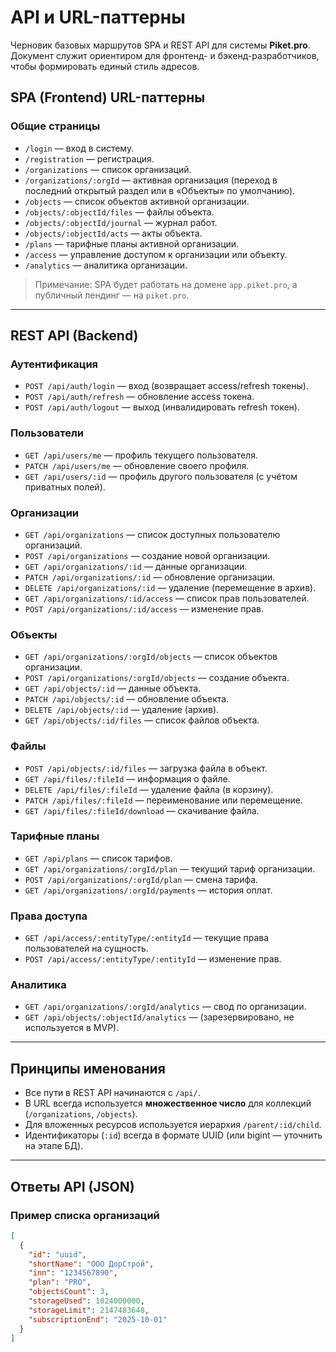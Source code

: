 # API и URL-паттерны

Черновик базовых маршрутов SPA и REST API для системы **Piket.pro**.  
Документ служит ориентиром для фронтенд- и бэкенд-разработчиков, чтобы формировать единый стиль адресов.

## SPA (Frontend) URL-паттерны

### Общие страницы
- `/login` — вход в систему.
- `/registration` — регистрация.
- `/organizations` — список организаций.
- `/organizations/:orgId` — активная организация (переход в последний открытый раздел или в «Объекты» по умолчанию).
- `/objects` — список объектов активной организации.
- `/objects/:objectId/files` — файлы объекта.
- `/objects/:objectId/journal` — журнал работ.
- `/objects/:objectId/acts` — акты объекта.
- `/plans` — тарифные планы активной организации.
- `/access` — управление доступом к организации или объекту.
- `/analytics` — аналитика организации.

> Примечание: SPA будет работать на домене `app.piket.pro`, а публичный лендинг — на `piket.pro`.

---

## REST API (Backend)

### Аутентификация
- `POST /api/auth/login` — вход (возвращает access/refresh токены).
- `POST /api/auth/refresh` — обновление access токена.
- `POST /api/auth/logout` — выход (инвалидировать refresh токен).

### Пользователи
- `GET /api/users/me` — профиль текущего пользователя.
- `PATCH /api/users/me` — обновление своего профиля.
- `GET /api/users/:id` — профиль другого пользователя (с учётом приватных полей).

### Организации
- `GET /api/organizations` — список доступных пользователю организаций.
- `POST /api/organizations` — создание новой организации.
- `GET /api/organizations/:id` — данные организации.
- `PATCH /api/organizations/:id` — обновление организации.
- `DELETE /api/organizations/:id` — удаление (перемещение в архив).
- `GET /api/organizations/:id/access` — список прав пользователей.
- `POST /api/organizations/:id/access` — изменение прав.

### Объекты
- `GET /api/organizations/:orgId/objects` — список объектов организации.
- `POST /api/organizations/:orgId/objects` — создание объекта.
- `GET /api/objects/:id` — данные объекта.
- `PATCH /api/objects/:id` — обновление объекта.
- `DELETE /api/objects/:id` — удаление (архив).
- `GET /api/objects/:id/files` — список файлов объекта.

### Файлы
- `POST /api/objects/:id/files` — загрузка файла в объект.
- `GET /api/files/:fileId` — информация о файле.
- `DELETE /api/files/:fileId` — удаление файла (в корзину).
- `PATCH /api/files/:fileId` — переименование или перемещение.
- `GET /api/files/:fileId/download` — скачивание файла.

### Тарифные планы
- `GET /api/plans` — список тарифов.
- `GET /api/organizations/:orgId/plan` — текущий тариф организации.
- `POST /api/organizations/:orgId/plan` — смена тарифа.
- `GET /api/organizations/:orgId/payments` — история оплат.

### Права доступа
- `GET /api/access/:entityType/:entityId` — текущие права пользователей на сущность.
- `POST /api/access/:entityType/:entityId` — изменение прав.

### Аналитика
- `GET /api/organizations/:orgId/analytics` — свод по организации.
- `GET /api/objects/:objectId/analytics` — (зарезервировано, не используется в MVP).

---

## Принципы именования
- Все пути в REST API начинаются с `/api/`.
- В URL всегда используется **множественное число** для коллекций (`/organizations`, `/objects`).
- Для вложенных ресурсов используется иерархия `/parent/:id/child`.
- Идентификаторы (`:id`) всегда в формате UUID (или bigint — уточнить на этапе БД).

---

## Ответы API (JSON)

### Пример списка организаций
```json
[
  {
    "id": "uuid",
    "shortName": "ООО ДорСтрой",
    "inn": "1234567890",
    "plan": "PRO",
    "objectsCount": 3,
    "storageUsed": 1024000000,
    "storageLimit": 2147483648,
    "subscriptionEnd": "2025-10-01"
  }
]
